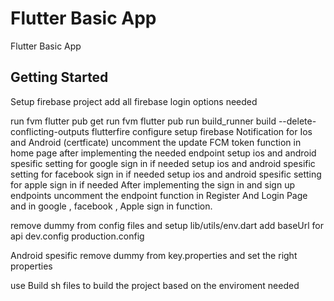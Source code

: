 # Flutter Basic App

Flutter Basic App

## Getting Started

Setup firebase project 
add all firebase login options needed

run fvm flutter pub get
run fvm flutter pub run build_runner build --delete-conflicting-outputs
flutterfire configure 
setup firebase Notification for Ios and Android (certficate)
uncomment the update FCM token function in home page after implementing the needed endpoint
setup ios and android spesific setting for google sign in if needed
setup ios and android spesific setting for facebook sign in if needed
setup ios and android spesific setting for apple sign in if needed
After implementing the sign in and sign up endpoints uncomment the endpoint function in Register And Login Page and in google , facebook , Apple sign in function.

remove dummy from config files and setup lib/utils/env.dart 
add baseUrl for api 
dev.config
production.config

Android spesific
remove dummy from key.properties and set the right properties

use Build sh files to build the project based on the enviroment needed
